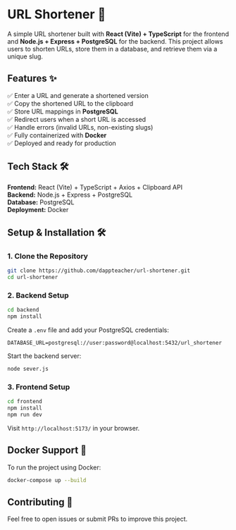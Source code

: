 # **URL Shortener** 🚀  

A simple URL shortener built with **React (Vite) + TypeScript** for the frontend and **Node.js + Express + PostgreSQL** for the backend. This project allows users to shorten URLs, store them in a database, and retrieve them via a unique slug.  

## **Features** ✨  
✅ Enter a URL and generate a shortened version  
✅ Copy the shortened URL to the clipboard  
✅ Store URL mappings in **PostgreSQL**  
✅ Redirect users when a short URL is accessed  
✅ Handle errors (invalid URLs, non-existing slugs)  
✅ Fully containerized with **Docker**  
✅ Deployed and ready for production  

## **Tech Stack** 🛠️  
**Frontend:** React (Vite) + TypeScript + Axios + Clipboard API  
**Backend:** Node.js + Express + PostgreSQL  
**Database:** PostgreSQL  
**Deployment:** Docker  

## **Setup & Installation** 🛠️  

### **1. Clone the Repository**  
```bash
git clone https://github.com/dappteacher/url-shortener.git
cd url-shortener
```

### **2. Backend Setup**  
```bash
cd backend
npm install
```
Create a `.env` file and add your PostgreSQL credentials:
```env
DATABASE_URL=postgresql://user:password@localhost:5432/url_shortener
```
Start the backend server:
```bash
node sever.js
```

### **3. Frontend Setup**  
```bash
cd frontend
npm install
npm run dev
```
Visit `http://localhost:5173/` in your browser.

## **Docker Support** 🐳  
To run the project using Docker:  
```bash
docker-compose up --build
```

## **Contributing** 🤝  
Feel free to open issues or submit PRs to improve this project.  
